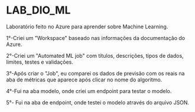 # LAB_DIO_ML
Laboratório feito no Azure para aprender sobre Machine Learning.

1°-Criei um "Workspace" baseado nas informações da documentação do Azure.

2°-Criei um "Automated ML job" com títulos, descrições, tipos de dados, limites, testes e validações.

3°-Após criar o "Job", eu comparei os dados de previsão com os reais na aba de métricas que aparece após clicar no nome do algoritmo.

4°-Fui na aba modelo, onde criei um endpoint para testar o modelo.

5°- Fui na aba de endpoint, onde testei o modelo através do arquivo JSON.
